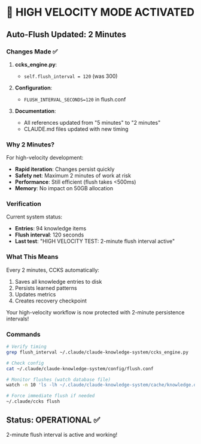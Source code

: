 # 🚀 HIGH VELOCITY MODE ACTIVATED

## Auto-Flush Updated: 2 Minutes

### Changes Made ✅

1. **ccks_engine.py**:
   - `self.flush_interval = 120` (was 300)

2. **Configuration**:
   - `FLUSH_INTERVAL_SECONDS=120` in flush.conf

3. **Documentation**:
   - All references updated from "5 minutes" to "2 minutes"
   - CLAUDE.md files updated with new timing

### Why 2 Minutes?

For high-velocity development:
- **Rapid iteration**: Changes persist quickly
- **Safety net**: Maximum 2 minutes of work at risk
- **Performance**: Still efficient (flush takes <500ms)
- **Memory**: No impact on 50GB allocation

### Verification

Current system status:
- **Entries**: 94 knowledge items
- **Flush interval**: 120 seconds
- **Last test**: "HIGH VELOCITY TEST: 2-minute flush interval active"

### What This Means

Every 2 minutes, CCKS automatically:
1. Saves all knowledge entries to disk
2. Persists learned patterns
3. Updates metrics
4. Creates recovery checkpoint

Your high-velocity workflow is now protected with 2-minute persistence intervals!

### Commands

```bash
# Verify timing
grep flush_interval ~/.claude/claude-knowledge-system/ccks_engine.py

# Check config
cat ~/.claude/claude-knowledge-system/config/flush.conf

# Monitor flushes (watch database file)
watch -n 10 'ls -lh ~/.claude/claude-knowledge-system/cache/knowledge.db'

# Force immediate flush if needed
~/.claude/ccks flush
```

## Status: OPERATIONAL ✅

2-minute flush interval is active and working!